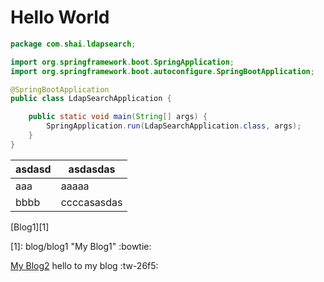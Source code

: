 # Hello World

```java
package com.shai.ldapsearch;

import org.springframework.boot.SpringApplication;
import org.springframework.boot.autoconfigure.SpringBootApplication;

@SpringBootApplication
public class LdapSearchApplication {

    public static void main(String[] args) {
        SpringApplication.run(LdapSearchApplication.class, args);
    }
}
```

|  asdasd |  asdasdas |
| ------------ | ------------ |
|  aaa | aaaaa  |
|  bbbb | ccccasasdas  |

[Blog1][1]

[1]: blog/blog1 "My Blog1" :bowtie:

[My Blog2](blog/blog2 "My Blog2") hello to my blog :tw-26f5:

